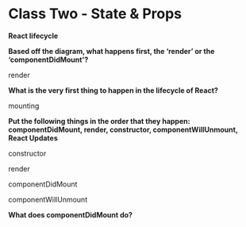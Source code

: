 # Class Two - State & Props

**React lifecycle**

**Based off the diagram, what happens first, the ‘render’ or the ‘componentDidMount’?**

  render

**What is the very first thing to happen in the lifecycle of React?**

  mounting

**Put the following things in the order that they happen: componentDidMount, render, constructor, componentWillUnmount, React Updates**

  constructor

  render

  componentDidMount

  componentWillUnmount

**What does componentDidMount do?**
